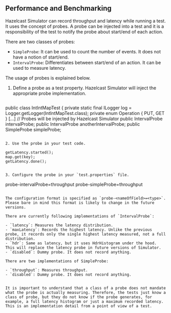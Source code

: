 ## Performance and Benchmarking 

Hazelcast Simulator can record throughput and latency while running a test. It uses the concept of probes. A probe can be injected into a test and it is a responsibility of the test to notify the probe about start/end of each action.

There are two classes of probes:

- `SimpleProbe`: It can be used to count the number of events. It does not have a notion of start/end.
- `IntervalProbe`: Differentiates between start/end of an action. It can be used to measure latency.

The usage of probes is explained below.

1. Define a probe as a test property. Hazelcast Simulator will inject the appropriate probe implementation.

   ```
public class IntIntMapTest {
    private static final ILogger log = Logger.getLogger(IntIntMapTest.class);
    private enum Operation {
        PUT,
        GET
    }
    [...]
    // Probes will be injected by Hazelcast Simulator
    public IntervalProbe intervalProbe;
    public IntervalProbe anotherIntervalProbe;
    public SimpleProbe simpleProbe;
   ```

2. Use the probe in your test code.

   ```
    getLatency.started();
    map.get(key);
    getLatency.done();
   ```

3. Configure the probe in your `test.properties` file.

   ```
probe-intervalProbe=throughput
probe-simpleProbe=throughput
   ```

The configuration format is specified as `probe-<nameOfField>=<type>`.
Please bare in mind this format is likely to change in the future versions.

There are currently following implementations of `IntervalProbe`:

- `latency`: Measures the latency distribution.
- `maxLatency`: Records the highest latency. Unlike the previous probe, it records only the single highest latency measured, not a full distribution.
- `hdr`: Same as latency, but it uses HdrHistogram under the hood. This will replace the latency probe in future versions of Simulator.
- `disabled`: Dummy probe. It does not record anything.

There are two implementations of SimpleProbe:

- `throughput`: Measures throughput.
- `disabled`: Dummy probe. It does not record anything.


It is important to understand that a class of a probe does not mandate what the probe is actually measuring. Therefore, the tests just know a class of probe, but they do not know if the probe generates, for example, a full latency histogram or just a maximum recorded latency. This is an implementation detail from a point of view of a test.